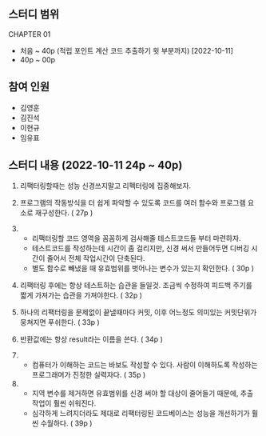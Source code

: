 ## 스터디 범위

CHAPTER 01

- 처음 ~ 40p (적립 포인트 계산 코드 추출하기 윗 부분까지) [2022-10-11]
- 40p ~ 00p

## 참여 인원

- 김영훈
- 김진석
- 이현규
- 임유표

## 스터디 내용 (**2022-10-11** 24p ~ 40p)

1. 리팩터링할때는 성능 신경쓰지말고 리펙터링에 집중해보자.

2. 프로그램의 작동방식을 더 쉽게 파악할 수 있도록 코드를 여러 함수와 프로그램 요소로 재구성한다. ( 27p )

3. - 리팩터링할 코드 영역을 꼼꼼하게 검사해줄 테스트코드들 부터 마련하자.
   - 테스트코드를 작성하는데 시간이 좀 걸리지만, 신경 써서 만들어두면 디버깅 시간이 줄어서 전체 작업시간이 단축된다.
   - 별도 함수로 빼냈을 때 유효범위를 벗어나는 변수가 있는지 확인한다. ( 30p )

4. 리팩터링 후에는 항상 테스트하는 습관을 들일것. 조금씩 수정하여 피드백 주기를 짧게 가져가는 습관을 가져야한다. ( 32p )

5. 하나의 리팩터링을 문제없이 끝낼때마다 커밋, 이후 어느정도 의미있는 커밋단위가 뭉쳐지면 푸쉬한다. ( 33p )

6. 반환값에는 항상 result라는 이름을 쓴다. ( 34p )

7. - 컴퓨터가 이해하는 코드는 바보도 작성할 수 있다. 사람이 이해하도록 작성하는 프로그래머가 진정한 실력자다. ( 35p )

8. - 지역 변수를 제거하면 유효범위를 신경 써야 할 대상이 줄어들기 때문에, 추출 작업이 훨씬 쉬워진다.
   - 심각하게 느려지더라도 제대로 리팩터링된 코드베이스는 성능을 개선하기가 훨씬 수월하다. ( 39p )
